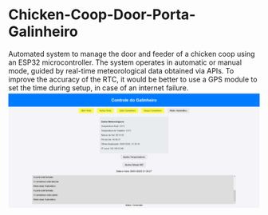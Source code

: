 # Chicken-Coop-Door-Porta-Galinheiro
Automated system to manage the door and feeder of a chicken coop using an ESP32 microcontroller. The system operates in automatic or manual mode, guided by real-time meteorological data obtained via APIs.
<TODO>
To improve the accuracy of the RTC, it would be better to use a GPS module to set the time during setup, in case of an internet failure.
![Exemplo de imagem](images/Screenshot%202025-01-09%20at%2021-39-22%20Galinheiro%20Control.png)
